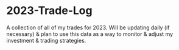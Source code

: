 # 2023-Trade-Log
A collection of all of my trades for 2023. Will be updating daily (if necessary) & plan to use this data as a way to monitor & adjust my investment & trading strategies.
